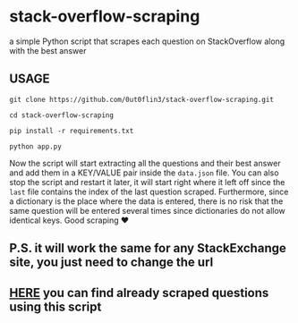 # stack-overflow-scraping
a simple Python script that scrapes each question on StackOverflow along with the best answer


## USAGE

`git clone https://github.com/0ut0flin3/stack-overflow-scraping.git`

`cd stack-overflow-scraping`

`pip install -r requirements.txt`

`python app.py`

Now the script will start extracting all the questions and their best answer and add them in a KEY/VALUE pair inside the `data.json` file. You can also stop the script and restart it later, it will start right where it left off since the `last` file contains the index of the last question scraped. Furthermore, since a dictionary is the place where the data is entered, there is no risk that the same question will be entered several times since dictionaries do not allow identical keys. Good scraping :heart:

## P.S. it will work the same for any StackExchange site, you just need to change the url

## [HERE](https://github.com/0ut0flin3/scraped-data) you can find already scraped questions using this script
